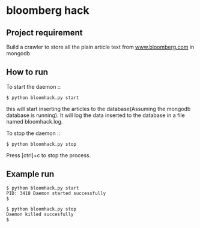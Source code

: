 bloomberg hack
==============

Project requirement
-------------------

Build a crawler to store all the plain article text from www.bloomberg.com in mongodb


How to run
----------

To start the daemon ::

    $ python bloomhack.py start

this will start inserting the articles to the database(Assuming the mongodb database is running).
It will log the data inserted to the database in a file named bloomhack.log.

To stop the daemon ::

    $ python bloomhack.py stop


Press [ctrl]+c to stop the process.


Example run
-----------

    $ python bloomhack.py start
    PID: 3418 Daemon started successfully
    $

    $ python bloomhack.py stop
    Daemon killed succesfully
    $

